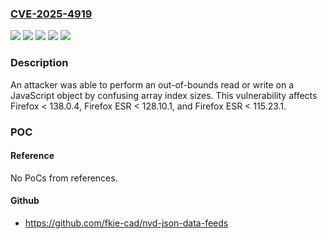 ### [CVE-2025-4919](https://cve.mitre.org/cgi-bin/cvename.cgi?name=CVE-2025-4919)
![](https://img.shields.io/static/v1?label=Product&message=Firefox%20ESR&color=blue)
![](https://img.shields.io/static/v1?label=Product&message=Firefox&color=blue)
![](https://img.shields.io/static/v1?label=Version&message=unspecified%3C%20128.10.1%20&color=brighgreen)
![](https://img.shields.io/static/v1?label=Version&message=unspecified%3C%20138.0.4%20&color=brighgreen)
![](https://img.shields.io/static/v1?label=Vulnerability&message=Out-of-bounds%20access%20when%20optimizing%20linear%20sums&color=brighgreen)

### Description

An attacker was able to perform an out-of-bounds read or write on a JavaScript object by confusing array index sizes. This vulnerability affects Firefox < 138.0.4, Firefox ESR < 128.10.1, and Firefox ESR < 115.23.1.

### POC

#### Reference
No PoCs from references.

#### Github
- https://github.com/fkie-cad/nvd-json-data-feeds


